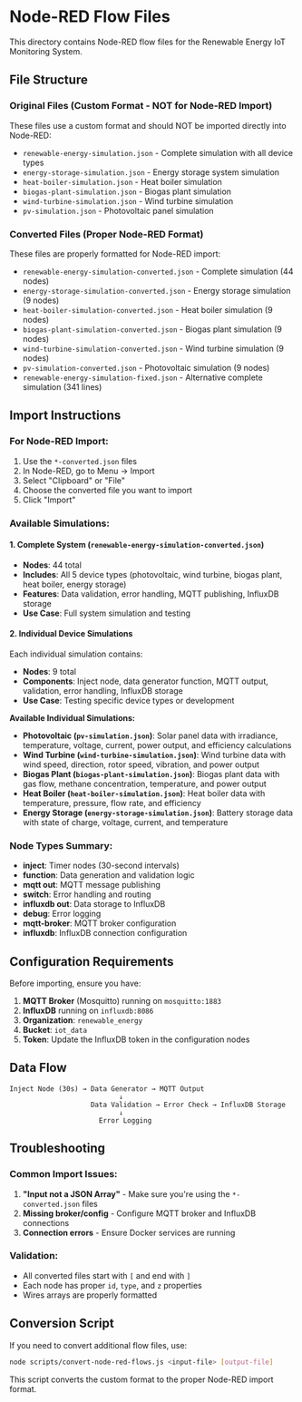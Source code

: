# Node-RED Flow Files

This directory contains Node-RED flow files for the Renewable Energy IoT Monitoring System.

## File Structure

### Original Files (Custom Format - NOT for Node-RED Import)
These files use a custom format and should NOT be imported directly into Node-RED:
- `renewable-energy-simulation.json` - Complete simulation with all device types
- `energy-storage-simulation.json` - Energy storage system simulation
- `heat-boiler-simulation.json` - Heat boiler simulation
- `biogas-plant-simulation.json` - Biogas plant simulation
- `wind-turbine-simulation.json` - Wind turbine simulation
- `pv-simulation.json` - Photovoltaic panel simulation

### Converted Files (Proper Node-RED Format)
These files are properly formatted for Node-RED import:
- `renewable-energy-simulation-converted.json` - Complete simulation (44 nodes)
- `energy-storage-simulation-converted.json` - Energy storage simulation (9 nodes)
- `heat-boiler-simulation-converted.json` - Heat boiler simulation (9 nodes)
- `biogas-plant-simulation-converted.json` - Biogas plant simulation (9 nodes)
- `wind-turbine-simulation-converted.json` - Wind turbine simulation (9 nodes)
- `pv-simulation-converted.json` - Photovoltaic simulation (9 nodes)
- `renewable-energy-simulation-fixed.json` - Alternative complete simulation (341 lines)

## Import Instructions

### For Node-RED Import:
1. Use the `*-converted.json` files
2. In Node-RED, go to Menu → Import
3. Select "Clipboard" or "File"
4. Choose the converted file you want to import
5. Click "Import"

### Available Simulations:

#### 1. Complete System (`renewable-energy-simulation-converted.json`)
- **Nodes**: 44 total
- **Includes**: All 5 device types (photovoltaic, wind turbine, biogas plant, heat boiler, energy storage)
- **Features**: Data validation, error handling, MQTT publishing, InfluxDB storage
- **Use Case**: Full system simulation and testing

#### 2. Individual Device Simulations
Each individual simulation contains:
- **Nodes**: 9 total
- **Components**: Inject node, data generator function, MQTT output, validation, error handling, InfluxDB storage
- **Use Case**: Testing specific device types or development

**Available Individual Simulations:**
- **Photovoltaic (`pv-simulation.json`)**: Solar panel data with irradiance, temperature, voltage, current, power output, and efficiency calculations
- **Wind Turbine (`wind-turbine-simulation.json`)**: Wind turbine data with wind speed, direction, rotor speed, vibration, and power output
- **Biogas Plant (`biogas-plant-simulation.json`)**: Biogas plant data with gas flow, methane concentration, temperature, and power output
- **Heat Boiler (`heat-boiler-simulation.json`)**: Heat boiler data with temperature, pressure, flow rate, and efficiency
- **Energy Storage (`energy-storage-simulation.json`)**: Battery storage data with state of charge, voltage, current, and temperature

### Node Types Summary:
- **inject**: Timer nodes (30-second intervals)
- **function**: Data generation and validation logic
- **mqtt out**: MQTT message publishing
- **switch**: Error handling and routing
- **influxdb out**: Data storage to InfluxDB
- **debug**: Error logging
- **mqtt-broker**: MQTT broker configuration
- **influxdb**: InfluxDB connection configuration

## Configuration Requirements

Before importing, ensure you have:

1. **MQTT Broker** (Mosquitto) running on `mosquitto:1883`
2. **InfluxDB** running on `influxdb:8086`
3. **Organization**: `renewable_energy`
4. **Bucket**: `iot_data`
5. **Token**: Update the InfluxDB token in the configuration nodes

## Data Flow

```
Inject Node (30s) → Data Generator → MQTT Output
                           ↓
                    Data Validation → Error Check → InfluxDB Storage
                           ↓
                      Error Logging
```

## Troubleshooting

### Common Import Issues:
1. **"Input not a JSON Array"** - Make sure you're using the `*-converted.json` files
2. **Missing broker/config** - Configure MQTT broker and InfluxDB connections
3. **Connection errors** - Ensure Docker services are running

### Validation:
- All converted files start with `[` and end with `]`
- Each node has proper `id`, `type`, and `z` properties
- Wires arrays are properly formatted

## Conversion Script

If you need to convert additional flow files, use:
```bash
node scripts/convert-node-red-flows.js <input-file> [output-file]
```

This script converts the custom format to the proper Node-RED import format. 